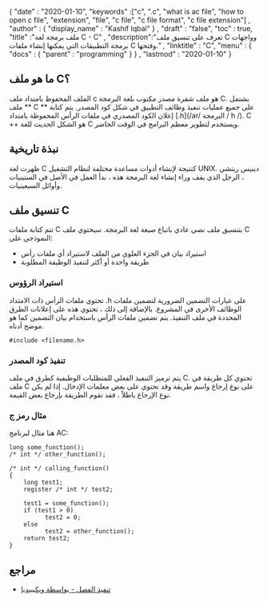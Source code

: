 {
  "date" : "2020-01-10",
  "keywords" :["c", ".c", "what is ac file", "how to open c file", "extension", "file", "c file", "c file format", "c file extension"] ,
  "author" : {
    "display_name" : "Kashif Iqbal"
} ,
  "draft" : "false",
  "toc" : true,
  "title" :"ملف برمجة لغة C - C" ,
  "description":"تعرف على تنسيق ملف C وواجهات برمجة التطبيقات التي يمكنها إنشاء ملفات C وفتحها." ,
  "linktitle" : "C",
  "menu" : {
    "docs" : {
      "parent" : "programming"
}
} ,
  "lastmod" : "2020-01-10"
}

## ما هو ملف C؟

الملف المحفوظ بامتداد ملف c هو ملف شفرة مصدر مكتوب بلغة البرمجة C. يشتمل ملف ** C ** على جميع عمليات تنفيذ وظائف التطبيق في شكل كود المصدر. يتم كتابة إعلان الكود المصدري في ملفات الرأس المحفوظة بامتداد [.h](/ar/ البرمجة / h /). C ++ هو الشكل الحديث للغة C ويستخدم لتطوير معظم البرامج في الوقت الحاضر.

## نبذة تاريخية

ظهرت لغة C كنتيجة لإنشاء أدوات مساعدة مختلفة لنظام التشغيل UNIX. دينيس ريتشي ، الرجل الذي يقف وراء إنشاء لغة البرمجة هذه ، بدأ العمل في الأصل في الستينيات وأوائل السبعينيات.

## تنسيق ملف C

تتم كتابة ملفات C بتنسيق ملف نصي عادي باتباع صيغة لغة البرمجة. سيحتوي ملف C النموذجي على:

* استيراد بيان في الجزء العلوي من الملف لاستيراد أي ملفات رأس
* طريقة واحدة أو أكثر لتنفيذ الوظيفة المطلوبة

### استيراد الرؤوس

تحتوي ملفات الرأس ذات الامتداد .h على عبارات التضمين الضرورية لتضمين ملفات الوظائف الأخرى في المشروع. بالإضافة إلى ذلك ، تحتوي هذه على إعلانات الطرق المحددة في ملف التنفيذ. يتم تضمين ملفات الرأس باستخدام بيان التضمين كما هو موضح أدناه.

```
#include <filename.h>
```

### تنفيذ كود المصدر

يتم ترميز التنفيذ الفعلي للمتطلبات الوظيفية كطرق في ملف C. تحتوي كل طريقة في ملف C على نوع إرجاع واسم طريقة وقد تحتوي على بعض معلمات الإدخال. إذا لم يكن نوع الإرجاع باطلاً ، فقد تقوم الطريقة بإرجاع بعض القيمة.

### مثال رمز ج
هنا مثال لبرنامج AC:

```
long some_function();
/* int */ other_function();

/* int */ calling_function()
{
    long test1;
    register /* int */ test2;

    test1 = some_function();
    if (test1 > 0)
          test2 = 0;
    else
          test2 = other_function();
    return test2;
}
```



## **مراجع** ##

* [تنفيذ الفصل - بواسطة ويكيبيديا](https://en.wikipedia.org/wiki/Class_implementation_file)

